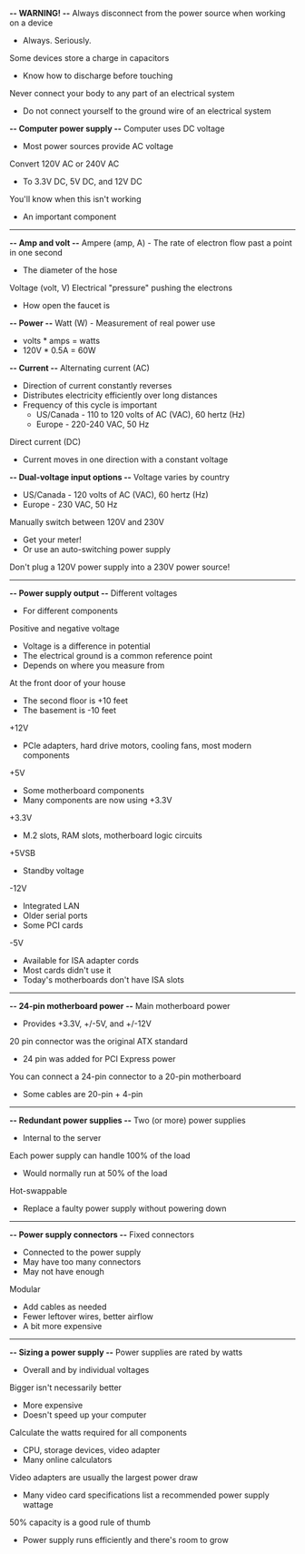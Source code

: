 **-- WARNING! --**
Always disconnect from the power source when working on a device
- Always. Seriously.

Some devices store a charge in capacitors
- Know how to discharge before touching

Never connect your body to any part of an electrical system
- Do not connect yourself to the ground wire of an electrical system


**-- Computer power supply --**
Computer uses DC voltage
- Most power sources provide AC voltage

Convert 120V AC or 240V AC
- To 3.3V DC, 5V DC, and 12V DC

You'll know when this isn't working
- An important component
---
**-- Amp and volt --**
Ampere (amp, A) - The rate of electron flow past a point in one second
- The diameter of the hose

Voltage (volt, V) Electrical "pressure" pushing the electrons
- How open the faucet is


**-- Power --**
Watt (W) - Measurement of real power use
- volts * amps = watts
- 120V * 0.5A = 60W


**-- Current --**
Alternating current (AC)
- Direction of current constantly reverses
- Distributes electricity efficiently over long distances
- Frequency of this cycle is important
	- US/Canada - 110 to 120 volts of AC (VAC), 60 hertz (Hz)
	- Europe - 220-240 VAC, 50 Hz

Direct current (DC)
- Current moves in one direction with a constant voltage


**-- Dual-voltage input options --**
Voltage varies by country
- US/Canada - 120 volts of AC (VAC), 60 hertz (Hz)
- Europe - 230 VAC, 50 Hz

Manually switch between 120V and 230V
- Get your meter!
- Or use an auto-switching power supply

Don't plug a 120V power supply into a 230V power source!

---
**-- Power supply output --**
Different voltages
- For different components

Positive and negative voltage
- Voltage is a difference in potential
- The electrical ground is a common reference point
- Depends on where you measure from

At the front door of your house
- The second floor is +10 feet
- The basement is -10 feet


+12V
- PCIe adapters, hard drive motors, cooling fans, most modern components

+5V
- Some motherboard components
- Many components are now using +3.3V

+3.3V
- M.2 slots, RAM slots, motherboard logic circuits

+5VSB
- Standby voltage

-12V
- Integrated LAN
- Older serial ports
- Some PCI cards

-5V 
- Available for ISA adapter cords
- Most cards didn't use it
- Today's motherboards don't have ISA slots
---
**--  24-pin motherboard power --**
Main motherboard power
- Provides +3.3V, +/-5V, and +/-12V

20 pin connector was the original ATX standard
- 24 pin was added for PCI Express power

You can connect a 24-pin connector to a 20-pin motherboard
- Some cables are 20-pin + 4-pin 
---
**-- Redundant power supplies --**
Two (or more) power supplies
- Internal to the server

Each power supply can handle 100% of the load
- Would normally run at 50% of the load

Hot-swappable
- Replace a faulty power supply without powering down
---
**-- Power supply connectors --**
Fixed connectors
- Connected to the power supply
- May have too many connectors
- May not have enough

Modular
- Add cables as needed
- Fewer leftover wires, better airflow
- A bit more expensive
---
**-- Sizing a power supply --**
Power supplies are rated by watts
- Overall and by individual voltages

Bigger isn't necessarily better
- More expensive
- Doesn't speed up your computer

Calculate the watts required for all components
- CPU, storage devices, video adapter
- Many online calculators

Video adapters are usually the largest power draw
- Many video card specifications list a recommended power supply wattage

50% capacity is a good rule of thumb
- Power supply runs efficiently and there's room to grow